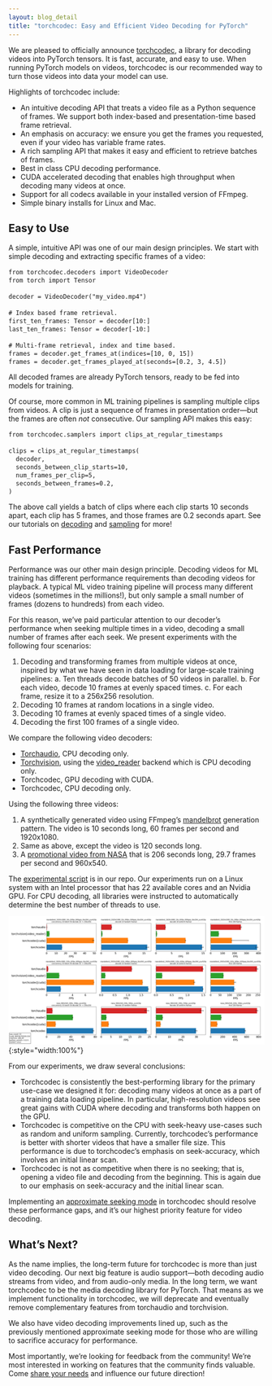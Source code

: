 ```yaml
---
layout: blog_detail
title: "torchcodec: Easy and Efficient Video Decoding for PyTorch"
---
```


We are pleased to officially announce [torchcodec](https://github.com/pytorch/torchcodec), a library for decoding videos into PyTorch tensors. It is fast, accurate, and easy to use. When running PyTorch models on videos, torchcodec is our recommended way to turn those videos into data your model can use.

Highlights of torchcodec include:



* An intuitive decoding API that treats a video file as a Python sequence of frames. We support both index-based and presentation-time based frame retrieval.
* An emphasis on accuracy: we ensure you get the frames you requested, even if your video has variable frame rates.
* A rich sampling API that makes it easy and efficient to retrieve batches of frames.
* Best in class CPU decoding performance.
* CUDA accelerated decoding that enables high throughput when decoding many videos at once.
* Support for all codecs available in your installed version of FFmpeg.
* Simple binary installs for Linux and Mac.


## Easy to Use

A simple, intuitive API was one of our main design principles. We start with simple decoding and extracting specific frames of a video:

```
from torchcodec.decoders import VideoDecoder
from torch import Tensor

decoder = VideoDecoder("my_video.mp4")

# Index based frame retrieval.
first_ten_frames: Tensor = decoder[10:]
last_ten_frames: Tensor = decoder[-10:]

# Multi-frame retrieval, index and time based.
frames = decoder.get_frames_at(indices=[10, 0, 15])
frames = decoder.get_frames_played_at(seconds=[0.2, 3, 4.5])
```

All decoded frames are already PyTorch tensors, ready to be fed into models for training.

Of course, more common in ML training pipelines is sampling multiple clips from videos. A clip is just a sequence of frames in presentation order—but the frames are often *not* consecutive. Our sampling API makes this easy:

```
from torchcodec.samplers import clips_at_regular_timestamps

clips = clips_at_regular_timestamps(
  decoder,
  seconds_between_clip_starts=10,
  num_frames_per_clip=5,
  seconds_between_frames=0.2,
)
```

The above call yields a batch of clips where each clip starts 10 seconds apart, each clip has 5 frames, and those frames are 0.2 seconds apart. See our tutorials on [decoding](https://pytorch.org/torchcodec/0.1.0/generated_examples/basic_example.html) and [sampling](https://pytorch.org/torchcodec/0.1.0/generated_examples/sampling.html) for more!


## Fast Performance

Performance was our other main design principle. Decoding videos for ML training has different performance requirements than decoding videos for playback. A typical ML video training pipeline will process many different videos (sometimes in the millions!), but only sample a small number of frames (dozens to hundreds) from each video.

For this reason, we’ve paid particular attention to our decoder’s performance when seeking multiple times in a video, decoding a small number of frames after each seek. We present experiments with the following four scenarios:



1. Decoding and transforming frames from multiple videos at once, inspired by what we have seen in data loading for large-scale training pipelines:
    a. Ten threads decode batches of 50 videos in parallel.
    b. For each video, decode 10 frames at evenly spaced times.
    c. For each frame, resize it to a 256x256 resolution.
2. Decoding 10 frames at random locations in a single video.
3. Decoding 10 frames at evenly spaced times of a single video.
4. Decoding the first 100 frames of a single video.

We compare the following video decoders:



* [Torchaudio](https://pytorch.org/audio/stable/index.html), CPU decoding only.
* [Torchvision](https://pytorch.org/vision/stable/index.html), using the [video_reader](https://pytorch.org/vision/stable/index.html#torchvision.set_video_backend) backend which is CPU decoding only.
* Torchcodec, GPU decoding with CUDA.
* Torchcodec, CPU decoding only.

Using the following three videos:



1. A synthetically generated video using FFmpeg’s [mandelbrot](https://ffmpeg.org/ffmpeg-filters.html#mandelbrot) generation pattern. The video is 10 seconds long, 60 frames per second and 1920x1080.
2. Same as above, except the video is 120 seconds long.
3. A [promotional video from NASA](https://download.pytorch.org/torchaudio/tutorial-assets/stream-api/NASAs_Most_Scientifically_Complex_Space_Observatory_Requires_Precision-MP4_small.mp4) that is 206 seconds long, 29.7 frames per second and 960x540.

The [experimental script](https://github.com/pytorch/torchcodec/blob/b0de66677bac322e628f04ec90ddeeb0304c6abb/benchmarks/decoders/generate_readme_data.py) is in our repo. Our experiments run on a Linux system with an Intel processor that has 22 available cores and an Nvidia GPU. For CPU decoding, all libraries were instructed to automatically determine the best number of threads to use.


![Benchmark chart](/assets/images/benchmark_readme_chart.png){:style="width:100%"}

From our experiments, we draw several conclusions:



* Torchcodec is consistently the best-performing library for the primary use-case we designed it for: decoding many videos at once as a part of a training data loading pipeline. In particular, high-resolution videos see great gains with CUDA where decoding and transforms both happen on the GPU.
* Torchcodec is competitive on the CPU with seek-heavy use-cases such as random and uniform sampling. Currently, torchcodec’s performance is better with shorter videos that have a smaller file size. This performance is due to torchcodec’s emphasis on seek-accuracy, which involves an initial linear scan.
* Torchcodec is not as competitive when there is no seeking; that is, opening a video file and decoding from the beginning. This is again due to our emphasis on seek-accuracy and the initial linear scan.

Implementing an [approximate seeking mode](https://github.com/pytorch/torchcodec/issues/427) in torchcodec should resolve these performance gaps, and it’s our highest priority feature for video decoding.


## What’s Next?

As the name implies, the long-term future for torchcodec is more than just video decoding. Our next big feature is audio support—both decoding audio streams from video, and from audio-only media. In the long term, we want torchcodec to be the media decoding library for PyTorch. That means as we implement functionality in torchcodec, we will deprecate and eventually remove complementary features from torchaudio and torchvision.

We also have video decoding improvements lined up, such as the previously mentioned approximate seeking mode for those who are willing to sacrifice accuracy for performance.

Most importantly, we’re looking for feedback from the community! We’re most interested in working on features that the community finds valuable. Come [share your needs](https://github.com/pytorch/torchcodec/issues) and influence our future direction!